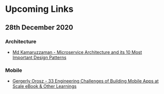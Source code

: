 # Upcoming Links

## 28th December 2020

### Architecture
- [Md Kamaruzzaman - Microservice Architecture and its 10 Most Important Design Patterns](https://towardsdatascience.com/microservice-architecture-and-its-10-most-important-design-patterns-824952d7fa41)

### Mobile
- [Gergerly Orosz - 33 Engineering Challenges of Building Mobile Apps at Scale eBook & Other Learnings](https://gumroad.com/l/IuuuN)
